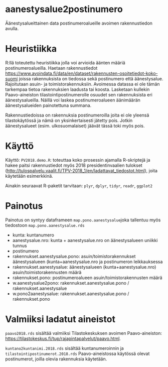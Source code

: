 # aanestysalue2postinumero
Äänestysalueittainen data postinumeroalueille avoimen rakennustiedon avulla.

# Heuristiikka

R:llä toteutettu heuristiikka jolla voi arvioida äänten määriä postinumeroalueilla. Haetaan rakennustiedot https://www.avoindata.fi/data/en/dataset/rakennusten-osoitetiedot-koko-suomi joissa rakennuksista on tiedossa sekä postinumero että äänestysalue. Rajoitutaan asuin- ja toimistorakennuksiin. Avoimessa datassa ei ole tämän tarkempaa tietoa rakennuksien laadusta tai koosta. Lasketaan kullekin Paavo-aineiston tilastointipostinumerolle osuudet sen rakennuksista eri äänestysalueilla. Näillä voi laskea postinumeroalueen äänimäärän äänestysalueiden painotettuna summana. 

Rakennustiedoissa on rakennuksia postinumeroilla joita ei ole yleensä tilastokäytössä ja nämä on yksinkertaisesti jätetty pois. Jotkin äänestysalueet (esim. ulkosuomalaiset) jäävät tässä toki myös pois. 

# Käyttö

Käyttö: `PV2018.demo.R`: toteuttaa koko prosessin ajamalla R-skriptejä ja hakee paitsi rakennustiedot myös 2018 presidentinvaalien tulokset (http://tulospalvelu.vaalit.fi/TPV-2018_1/en/ladattavat_tiedostot.html), joita käytetään esimerkkinä. 

Ainakin seuraavat R-paketit tarvitaan: `plyr`, `dplyr`, `tidyr`, `readr`, `ggplot2`

# Painotus

Painotus on syntyy dataframeen `map.pono.aanestysalue`joka tallentuu myös tiedostoon `map.pono.aanestysalue.rds`

* kunta: kuntanumero
* aanestysalue.nro: kunta + aanestysalue.nro on äänestysalueen uniikki tunnus
* postinumero                  
* rakennukset.aanestysalue.pono: asuin/toimistorakennukset äänestysalueen (kunta+aanestysalue.nro ja postinumeron leikkauksessa
* rakennukset.aanestysalue: äänestysalueen (kunta+aanestysalue.nro) asuin/toimistorakennusten määrä 
* rakennukset.pono: postinumeroalueen asuin/toimistorakennusten määrä
* w.aanestysalue2pono: rakennukset.aanestysalue.pono / rakennukset.aanestysalue
* w.pono2aanestysalue: rakennukset.aanestysalue.pono / rakennukset.pono          

# Valmiiksi ladatut aineistot

`paavo2018.rds` sisältää valmiiksi Tilastokeskuksen avoimen Paavo-aineiston: https://tilastokeskus.fi/tup/rajapintapalvelut/paavo.html. 

`kuntano2kuntanimi.2018.rds` sisältää kuntanumeroinnin ja `tilastointipostinumerot.2018.rds` Paavo-aineistossa käytössä olevat postinumerot, joilla olevia rakennuksia käytetään. 
